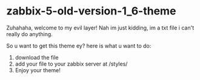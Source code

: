 # zabbix-5-old-version-1_6-theme

Zuhahaha, welcome to my evil layer!
Nah im just kidding, im a txt file i can't really do anything.

So u want to get this theme ey?
here is what u want to do:

1. download the file 
2. add your file to your zabbix server at /styles/
3. Enjoy your theme!

